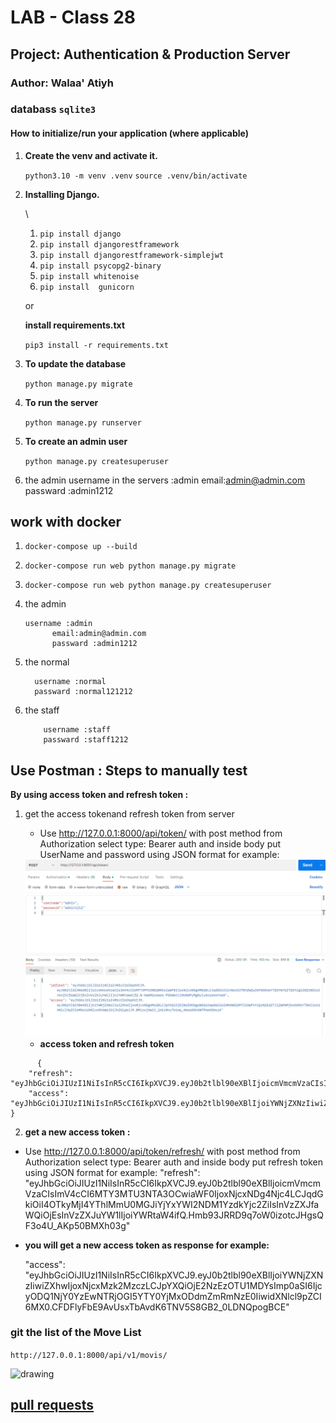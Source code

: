  # LAB - Class 28

## Project: Authentication & Production Server

### Author: Walaa' Atiyh

### databass `sqlite3`

#### How to initialize/run your application (where applicable)
   
1. **Create the venv and activate it.**

    `python3.10 -m venv .venv`
    `source .venv/bin/activate`

2. **Installing Django.**

    \
   1. `pip install django`
   2. `pip install djangorestframework`
   3. `pip install djangorestframework-simplejwt`
   4. `pip install psycopg2-binary`
   5. `pip install whitenoise`
   6. `pip install  gunicorn`
   
   or 

   **install  requirements.txt**
   
   `pip3 install -r requirements.txt`

9. **To update the database**

    `python manage.py migrate`

10. **To run the server**

    `python manage.py runserver`

11. **To create an admin user**

    `python manage.py createsuperuser`

12. the admin username in the servers :admin
                 email:admin@admin.com
                 passward :admin1212


##  work with  docker 
  1.  `docker-compose up --build`
  2.   `docker-compose run web python manage.py migrate`
  3.  `docker-compose run web python manage.py createsuperuser`
   
  4.  the admin 
          
          username :admin
                email:admin@admin.com
                passward :admin1212
   5. the normal 
           
            username :normal
            passward :normal121212
            
  5. the staff 
   
             username :staff
             passward :staff1212


## Use Postman : Steps to manually test

**By using access token and refresh token :**
1. get the access tokenand refresh token from server
    * Use http://127.0.0.1:8000/api/token/ with post method from  Authorization select type: Bearer auth and inside body put UserName and password using JSON format for example:
   
   <img src="image/postman get access.png" alt="drawing" style="width:700px;"/>

    * **access token and refresh token**
```
      {
    "refresh": "eyJhbGciOiJIUzI1NiIsInR5cCI6IkpXVCJ9.eyJ0b2tlbl90eXBlIjoicmVmcmVzaCIsImV4cCI6MTY3MTU3NTA3OCwiaWF0IjoxNjcxNDg4Njc4LCJqdGkiOiI4OTkyMjI4YThlMmU0MGJiYjYxYWI2NDM1YzdkYjc2ZiIsInVzZXJfaWQiOjEsInVzZXJuYW1lIjoiYWRtaW4ifQ.Hmb93JRRD9q7oW0izotcJHgsQF3o4U_AKp50BMXh03g",
    "access": "eyJhbGciOiJIUzI1NiIsInR5cCI6IkpXVCJ9.eyJ0b2tlbl90eXBlIjoiYWNjZXNzIiwiZXhwIjoxNjcxNDg4OTc4LCJpYXQiOjE2NzE0ODg2NzgsImp0aSI6ImNlYTM4OGViZThiYTRhMzlhYjRmMWRmMGM1YWUxZTQxIiwidXNlcl9pZCI6MSwidXNlcm5hbWUiOiJhZG1pbiJ9.AGLgu5CtHLT642nFjzjtpTCwiAu3DtoOrbj9BQ3Ss3A"
}
```

2.  **get a new access token :**
   
* Use http://127.0.0.1:8000/api/token/refresh/ with post method from  Authorization select type: Bearer auth and inside body put refresh token using JSON format for example:
    "refresh": "eyJhbGciOiJIUzI1NiIsInR5cCI6IkpXVCJ9.eyJ0b2tlbl90eXBlIjoicmVmcmVzaCIsImV4cCI6MTY3MTU3NTA3OCwiaWF0IjoxNjcxNDg4Njc4LCJqdGkiOiI4OTkyMjI4YThlMmU0MGJiYjYxYWI2NDM1YzdkYjc2ZiIsInVzZXJfaWQiOjEsInVzZXJuYW1lIjoiYWRtaW4ifQ.Hmb93JRRD9q7oW0izotcJHgsQF3o4U_AKp50BMXh03g"

* **you will get a new access token as response for example:**
  
    "access": "eyJhbGciOiJIUzI1NiIsInR5cCI6IkpXVCJ9.eyJ0b2tlbl90eXBlIjoiYWNjZXNzIiwiZXhwIjoxNjcxMzk2MzczLCJpYXQiOjE2NzEzOTU1MDYsImp0aSI6IjcyODQ1NjY0YzEwNTRjOGI5YTY0YjMxODdmZmRmNzE0IiwidXNlcl9pZCI6MX0.CFDFlyFbE9AvUsxTbAvdK6TNV5S8GB2_0LDNQpogBCE"

### git the list of the Move List  
   
   `http://127.0.0.1:8000/api/v1/movis/`

  <img src="image/admin1.png" alt="drawing" style="width:600px;"/>





## [pull requests](https://github.com/WalaaAtiah/drf-auth/pull/1)
